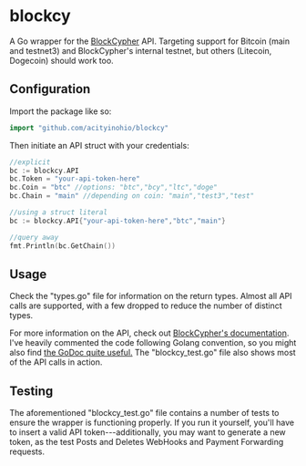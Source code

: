 # blockcy

A Go wrapper for the [BlockCypher](http://blockcypher.com/) API. Targeting support for Bitcoin (main and testnet3) and BlockCypher's internal testnet, but others (Litecoin, Dogecoin) should work too.

## Configuration

Import the package like so:

```go
import "github.com/acityinohio/blockcy"
```

Then initiate an API struct with your credentials:

```go
//explicit
bc := blockcy.API
bc.Token = "your-api-token-here"
bc.Coin = "btc" //options: "btc","bcy","ltc","doge"
bc.Chain = "main" //depending on coin: "main","test3","test"

//using a struct literal
bc := blockcy.API{"your-api-token-here","btc","main"}

//query away
fmt.Println(bc.GetChain())
```

## Usage

Check the "types.go" file for information on the return types. Almost all API calls are supported, with a few dropped to reduce the number of distinct types.

For more information on the API, check out [BlockCypher's documentation](http://dev.blockcypher.com/). I've heavily commented the code following Golang convention, so you might also find [the GoDoc quite useful.](http://godoc.org/github.com/acityinohio/blockcy) The "blockcy_test.go" file also shows most of the API calls in action.

## Testing

The aforementioned "blockcy_test.go" file contains a number of tests to ensure the wrapper is functioning properly. If you run it yourself, you'll have to insert a valid API token---additionally, you may want to generate a new token, as the test Posts and Deletes WebHooks and Payment Forwarding requests.
